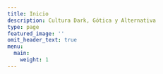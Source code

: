 ```yaml
---
title: Inicio
description: Cultura Dark, Gótica y Alternativa
type: page
featured_image: ''
omit_header_text: true
menu:
  main:
    weight: 1
---
```

